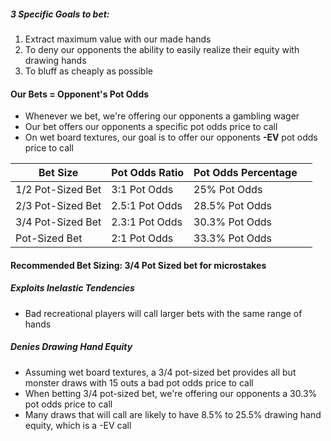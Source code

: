 ##### 3 Specific Goals to bet:
1. Extract maximum value with our made hands
2. To deny our opponents the ability to easily realize their equity with drawing hands
3. To bluff as cheaply as possible


#### Our Bets = Opponent's Pot Odds
- Whenever we bet, we're offering our opponents a gambling wager
- Our bet offers our opponents a specific pot odds price to call
- On wet board textures, our goal is to offer our opponents **-EV** pot odds price to call

| Bet Size          | Pot Odds Ratio | Pot Odds Percentage |     |
| ----------------- | -------------- | ------------------- | --- |
| 1/2 Pot-Sized Bet | 3:1 Pot Odds   | 25% Pot Odds        |     |
| 2/3 Pot-Sized Bet | 2.5:1 Pot Odds | 28.5% Pot Odds      |     |
| 3/4 Pot-Sized Bet | 2.3:1 Pot Odds | 30.3% Pot Odds      |     |
| Pot-Sized Bet     | 2:1 Pot Odds   | 33.3% Pot Odds      |     |
#### Recommended Bet Sizing: 3/4 Pot Sized bet for microstakes

##### Exploits Inelastic Tendencies
- Bad recreational players will call larger bets with the same range of hands

##### Denies Drawing Hand Equity
- Assuming wet board textures, a 3/4 pot-sized bet provides all but monster draws with 15 outs a bad pot odds price to call
- When betting 3/4 pot-sized bet, we're offering our opponents a 30.3% pot odds price to call
- Many draws that will call are likely to have 8.5% to 25.5% drawing hand equity, which is a -EV call
